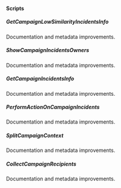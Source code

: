 
#### Scripts
##### GetCampaignLowSimilarityIncidentsInfo
Documentation and metadata improvements.
##### ShowCampaignIncidentsOwners
Documentation and metadata improvements.
##### GetCampaignIncidentsInfo
Documentation and metadata improvements.
##### PerformActionOnCampaignIncidents
Documentation and metadata improvements.
##### SplitCampaignContext
Documentation and metadata improvements.
##### CollectCampaignRecipients
Documentation and metadata improvements.
